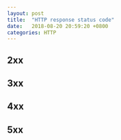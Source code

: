 ```yaml
---
layout: post
title:  "HTTP response status code"
date:   2018-08-20 20:59:20 +0800
categories: HTTP
---
```


## 2xx

## 3xx

## 4xx

## 5xx